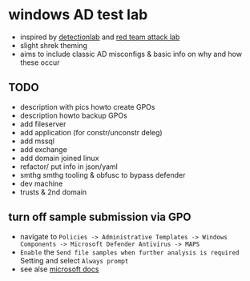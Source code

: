 # windows AD test lab
- inspired by [detectionlab](https://www.detectionlab.network/) and [red team attack lab](https://www.google.com/search?channel=nrow5&client=firefox-b-d&q=marshall+hallenbeck+red+team+lab)
- slight shrek theming
- aims to include classic AD misconfigs & basic info on why and how these occur

## TODO
- description with pics howto create GPOs
- description howto backup GPOs
- add fileserver
- add application (for constr/unconstr deleg)
- add mssql
- add exchange
- add domain joined linux 
- refactor/ put info in json/yaml
- smthg smthg tooling & obfusc to bypass defender
- dev machine
- trusts & 2nd domain

## turn off sample submission via GPO 
- navigate to `Policies -> Administrative Templates -> Windows Components -> Microsoft Defender Antivirus -> MAPS`
- `Enable` the `Send file samples when further analysis is required` Setting and select `Always prompt`
- see alse [microsoft docs](https://docs.microsoft.com/en-us/microsoft-365/security/defender-endpoint/use-group-policy-microsoft-defender-antivirus?view=o365-worldwide)